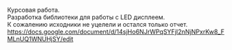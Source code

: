 Курсовая работа. <br>
Разработка библиотеки для работы с LED дисплеем.<br>
К сожалению исходники не уцелели и остался только отчет.<br>
https://docs.google.com/document/d/14sjHo6NJrWPqSYFjI2nNjNPxrKw8_FMLnUQ1WNUHjSY/edit
